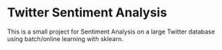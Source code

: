 # Twitter Sentiment Analysis

This is a small project for Sentiment Analysis on a large Twitter database using
batch/online learning with sklearn.
